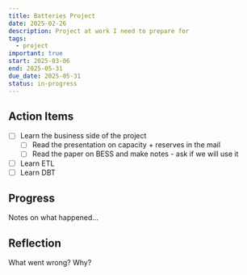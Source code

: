 ```yaml
---
title: Batteries Project
date: 2025-02-26
description: Project at work I need to prepare for
tags:
  - project
important: true
start: 2025-03-06
end: 2025-05-31
due_date: 2025-05-31
status: in-progress
---
```


## Action Items

- [ ] Learn the business side of the project
    - [ ] Read the presentation on capacity + reserves in the mail
    - [ ] Read the paper on BESS and make notes - ask if we will use it
- [ ] Learn ETL
- [ ] Learn DBT

## Progress

Notes on what happened...

## Reflection

What went wrong? Why?
